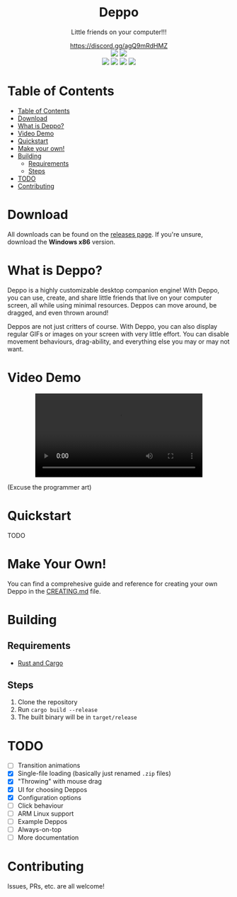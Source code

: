 <div align=center>
  <h1>Deppo</h1>
  <p>
    Little friends on your computer!!!
  </p>

  <a href="https://discord.gg/agQ9mRdHMZ">
    https://discord.gg/agQ9mRdHMZ
  </a>
</div>

<div align="center">
 <img src="https://img.shields.io/github/actions/workflow/status/SpikeHD/Deppo/build.yml" />
 <img src="https://img.shields.io/github/repo-size/SpikeHD/Deppo" />
</div>
<div align="center">
 <img src="https://img.shields.io/github/commit-activity/m/SpikeHD/Deppo" />
 <img src="https://img.shields.io/github/release-date/SpikeHD/Deppo" />
 <img src="https://img.shields.io/github/stars/SpikeHD/Deppo" />
 <img src="https://img.shields.io/github/downloads/SpikeHD/Deppo/total" />
</div>

# Table of Contents

* [Table of Contents](#table-of-contents)
* [Download](#download)
* [What is Deppo?](#what-is-deppo)
* [Video Demo](video-demo)
* [Quickstart](#quickstart)
* [Make your own!](#make-your-own)
* [Building](#building)
  * [Requirements](#requirements)
  * [Steps](#steps)
* [TODO](#todo)
* [Contributing](#contributing)

# Download

All downloads can be found on the [releases page](https://github.com/SpikeHD/Deppo/releases). If you're unsure, download the **Windows x86** version.

# What is Deppo?

Deppo is a highly customizable desktop companion engine! With Deppo, you can use, create, and share little friends that live on your computer screen, all while using minimal resources. Deppos can move around, be dragged, and even thrown around!

Deppos are not just critters of course. With Deppo, you can also display regular GIFs or images on your screen with very little effort. You can disable movement behaviours, drag-ability, and everything else you may or may not want.

# Video Demo

<div align="center">
  <video width="75%" src="https://github.com/SpikeHD/Deppo/assets/25207995/86ba9087-2c57-46be-83bf-b040e1c0f9c6" />
  </video>
</div>

(Excuse the programmer art)

# Quickstart

TODO

# Make Your Own!

You can find a comprehesive guide and reference for creating your own Deppo in the [CREATING.md](CREATING.md) file.

# Building

## Requirements

* [Rust and Cargo](https://www.rust-lang.org/tools/install)

## Steps

1. Clone the repository
2. Run `cargo build --release`
3. The built binary will be in `target/release`

# TODO

* [ ] Transition animations
* [x] Single-file loading (basically just renamed `.zip` files)
* [x] "Throwing" with mouse drag
* [x] UI for choosing Deppos
* [x] Configuration options
* [ ] Click behaviour
* [ ] ARM Linux support
* [ ] Example Deppos
* [ ] Always-on-top
* [ ] More documentation

# Contributing

Issues, PRs, etc. are all welcome!
